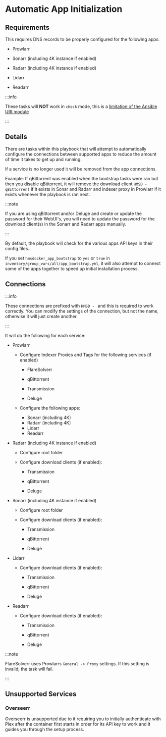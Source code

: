# Automatic App Initialization

## Requirements

This requires DNS records to be properly configured for the following apps:

- Prowlarr

- Sonarr (including 4K instance if enabled)

- Radarr (including 4K instance if enabled)

- Lidarr

- Readarr

:::info

These tasks will **NOT** work in `check` mode, this is a [limitation of the Ansible URI module](https://docs.ansible.com/ansible/latest/collections/ansible/builtin/uri_module.html#attributes)

:::

## Details

There are tasks within this playbook that will attempt to automatically configure the connections between supported apps to reduce the amount of time it takes to get up and running.

If a service is no longer used it will be removed from the app connections.

Example: If qBittorrent was enabled when the bootstrap tasks were ran but then you disable qBittorrent, it will remove the download client `HMSD - qBittorrent` if it exists in Sonar and Radarr and indexer proxy in Prowlarr if it exists whenever the playbook is ran next.

:::note

If you are using qBittorrent and/or Deluge and create or update the password for their WebUI's, you will need to update the password for the download client(s) in the Sonarr and Radarr apps manually.

:::

By default, the playbook will check for the various apps API keys in their config files.

If you set `hmsdocker_app_bootstrap` to `yes` or `true` in `inventory/group_vars/all/app_bootstrap.yml`, it will also attempt to connect some of the apps together to speed up initial installation process.

## Connections

:::info

These connections are prefixed with `HMSD - ` and this is required to work correctly. You can modify the settings of the connection, but not the name, otherwise it will just create another.

:::

It will do the following for each service:

- Prowlarr

  - Configure Indexer Proxies and Tags for the following services (if enabled)

    - FlareSolverr

    - qBittorrent

    - Transmission

    - Deluge

  - Configure the following apps:
    - Sonarr (including 4K)
    - Radarr (including 4K)
    - Lidarr
    - Readarr

- Radarr (including 4K instance if enabled)

  - Configure root folder

  - Configure download clients (if enabled):

    - Transmission

    - qBittorrent

    - Deluge

- Sonarr (including 4K instance if enabled)

  - Configure root folder

  - Configure download clients (if enabled):

    - Transmission

    - qBittorrent

    - Deluge

- Lidarr

  - Configure download clients (if enabled):

    - Transmission

    - qBittorrent

    - Deluge

- Readarr

  - Configure download clients (if enabled):

    - Transmission

    - qBittorrent

    - Deluge

:::note

FlareSolverr uses Prowlarrs `General -> Proxy` settings. If this setting is invalid, the task will fail.

:::

## Unsupported Services

### Overseerr

Overseerr is unsupported due to it requiring you to initially authenticate with Plex after the container first starts in order for its API key to work and it guides you through the setup process.
